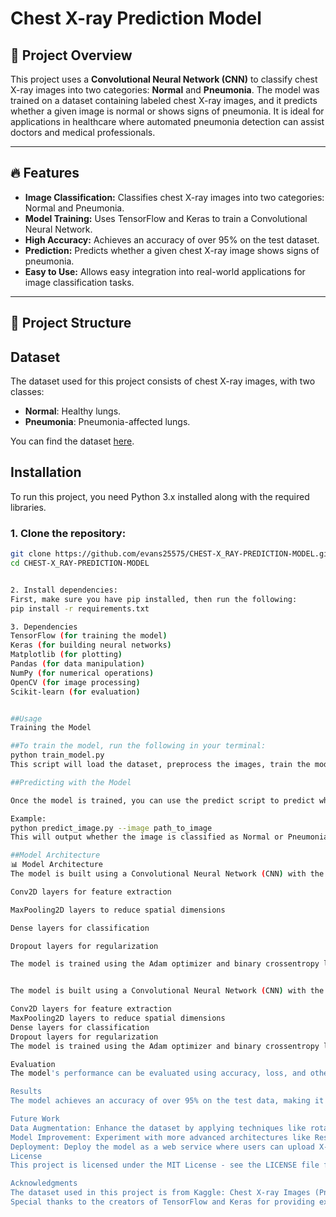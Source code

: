# Chest X-ray Prediction Model
## 📌 Project Overview
This project uses a **Convolutional Neural Network (CNN)** to classify chest X-ray images into two categories: **Normal** and **Pneumonia**. The model was trained on a dataset containing labeled chest X-ray images, and it predicts whether a given image is normal or shows signs of pneumonia. It is ideal for applications in healthcare where automated pneumonia detection can assist doctors and medical professionals.

---

## 🔥 Features
- **Image Classification:** Classifies chest X-ray images into two categories: Normal and Pneumonia.
- **Model Training:** Uses TensorFlow and Keras to train a Convolutional Neural Network.
- **High Accuracy:** Achieves an accuracy of over 95% on the test dataset.
- **Prediction:** Predicts whether a given chest X-ray image shows signs of pneumonia.
- **Easy to Use:** Allows easy integration into real-world applications for image classification tasks.

---

## 📁 Project Structure


## Dataset

The dataset used for this project consists of chest X-ray images, with two classes:
- **Normal**: Healthy lungs.
- **Pneumonia**: Pneumonia-affected lungs.

You can find the dataset [here](https://www.kaggle.com/datasets/paultimothymooney/chest-xray-pneumonia).

## Installation

To run this project, you need Python 3.x installed along with the required libraries.

### 1. Clone the repository:
```bash
git clone https://github.com/evans25575/CHEST-X_RAY-PREDICTION-MODEL.git
cd CHEST-X_RAY-PREDICTION-MODEL


2. Install dependencies:
First, make sure you have pip installed, then run the following:
pip install -r requirements.txt

3. Dependencies
TensorFlow (for training the model)
Keras (for building neural networks)
Matplotlib (for plotting)
Pandas (for data manipulation)
NumPy (for numerical operations)
OpenCV (for image processing)
Scikit-learn (for evaluation)


##Usage
Training the Model

##To train the model, run the following in your terminal:
python train_model.py
This script will load the dataset, preprocess the images, train the model, and save it to a file.

##Predicting with the Model

Once the model is trained, you can use the predict script to predict whether a given chest X-ray image shows signs of pneumonia.

Example:
python predict_image.py --image path_to_image
This will output whether the image is classified as Normal or Pneumonia.

##Model Architecture
📊 Model Architecture
The model is built using a Convolutional Neural Network (CNN) with the following layers:

Conv2D layers for feature extraction

MaxPooling2D layers to reduce spatial dimensions

Dense layers for classification

Dropout layers for regularization

The model is trained using the Adam optimizer and binary crossentropy loss for binary classification.


The model is built using a Convolutional Neural Network (CNN) with the following layers:

Conv2D layers for feature extraction
MaxPooling2D layers to reduce spatial dimensions
Dense layers for classification
Dropout layers for regularization
The model is trained using the Adam optimizer and binary crossentropy loss for binary classification.

Evaluation
The model's performance can be evaluated using accuracy, loss, and other metrics such as precision, recall, and F1 score. During training, the accuracy is tracked for both training and validation sets.

Results
The model achieves an accuracy of over 95% on the test data, making it effective for detecting pneumonia in chest X-ray images.

Future Work
Data Augmentation: Enhance the dataset by applying techniques like rotation, flipping, and zooming to generate more diverse training examples.
Model Improvement: Experiment with more advanced architectures like ResNet or VGG for potentially better accuracy.
Deployment: Deploy the model as a web service where users can upload X-ray images and get predictions.
License
This project is licensed under the MIT License - see the LICENSE file for details.

Acknowledgments
The dataset used in this project is from Kaggle: Chest X-ray Images (Pneumonia).
Special thanks to the creators of TensorFlow and Keras for providing excellent tools for deep learning.



